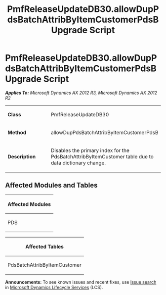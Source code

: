 ﻿---
title: PmfReleaseUpdateDB30.allowDupPdsBatchAttribByItemCustomerPdsB Upgrade Script
TOCTitle: PmfReleaseUpdateDB30.allowDupPdsBatchAttribByItemCustomerPdsB Upgrade Script
ms:assetid: 3561e0a6-4742-311b-b4fe-3134f0a0f27f
ms:mtpsurl: https://msdn.microsoft.com/en-us/library/JJ685146(v=AX.60)
ms:contentKeyID: 49707599
ms.date: 05/18/2015
mtps_version: v=AX.60
---

# PmfReleaseUpdateDB30.allowDupPdsBatchAttribByItemCustomerPdsB Upgrade Script 


_**Applies To:** Microsoft Dynamics AX 2012 R3, Microsoft Dynamics AX 2012 R2_

<table>
<colgroup>
<col style="width: 50%" />
<col style="width: 50%" />
</colgroup>
<tbody>
<tr class="odd">
<td><p><strong>Class</strong></p></td>
<td><p>PmfReleaseUpdateDB30</p></td>
</tr>
<tr class="even">
<td><p><strong>Method</strong></p></td>
<td><p>allowDupPdsBatchAttribByItemCustomerPdsB</p></td>
</tr>
<tr class="odd">
<td><p><strong>Description</strong></p></td>
<td><p>Disables the primary index for the PdsBatchAttribByItemCustomer table due to data dictionary change.</p></td>
</tr>
</tbody>
</table>


## Affected Modules and Tables

<table>
<colgroup>
<col style="width: 100%" />
</colgroup>
<thead>
<tr class="header">
<th><p>Affected Modules</p></th>
</tr>
</thead>
<tbody>
<tr class="odd">
<td><p>PDS</p></td>
</tr>
</tbody>
</table>


<table>
<colgroup>
<col style="width: 100%" />
</colgroup>
<thead>
<tr class="header">
<th><p>Affected Tables</p></th>
</tr>
</thead>
<tbody>
<tr class="odd">
<td><p>PdsBatchAttribByItemCustomer</p></td>
</tr>
</tbody>
</table>

  
**Announcements:** To see known issues and recent fixes, use [Issue search](http://go.microsoft.com/fwlink/?linkid=389258) in [Microsoft Dynamics Lifecycle Services](http://go.microsoft.com/fwlink/?linkid=306505) (LCS).

